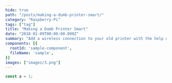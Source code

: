 ```yaml
---
hide: true
path: "/posts/making-a-dumb-printer-smart/"
category: "Raspberry-Pi"
tags: ["tag"]
title: "Making a Dumb Printer Smart"
date: "2018-01-09T00:00:00.000Z"
summary: "Add a wireless connection to your old printer with the help of a Raspberry Pi"
components: [{
  rootId: 'sample-component',
  fileName: 'sample',
}]
images: ["images/3.png"]
---
```


<div id="sample-component"></div>

```js
const a = 1;
```
